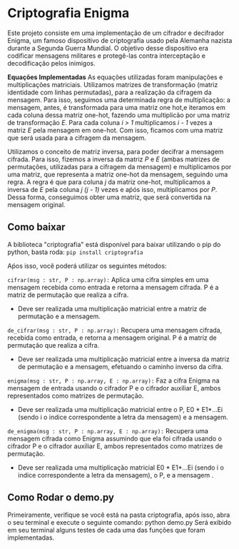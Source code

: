 # Criptografia Enigma
Este projeto consiste em uma implementação de um cifrador e decifrador Enigma, um famoso dispositivo de criptografia usado pela Alemanha nazista durante a Segunda Guerra Mundial. O objetivo desse dispositivo era codificar mensagens militares e protegê-las contra interceptação e decodificação pelos inimigos.

**Equações Implementadas**
As equações utilizadas foram manipulações e multiplicações matriciais. Utilizamos matrizes de transformação (matriz identidade com linhas permutadas), para a realização da cifragem da mensagem. Para isso, seguimos uma determinada regra de multiplicação: a mensagem, antes, é transformada para uma matriz one hot,e iteramos em cada coluna dessa matriz one-hot, fazendo uma multiplicão por uma matriz de transformação *E*. Para cada coluna *i > 1* multiplicamos *i - 1* vezes a matriz *E* pela mensagem em one-hot. Com isso, ficamos com uma matriz que será usada para a cifragem da mensagem. 

Utilizamos o conceito de matriz inversa, para poder decifrar a mensagem cifrada. Para isso, fizemos a inversa da matriz *P* e *E* (ambas matrizes  de permutações, utilizadas para a cifragem da mensagem) e multiplicamos por uma matriz, que representa a matriz one-hot da mensagem, seguindo uma regra. A regra é que para  coluna *j* da matriz one-hot, multiplicamos a inversa de *E*  pela coluna  *j*  *(j - 1)* vezes e aṕós isso, multiplicamos por *P*. Dessa forma, conseguimos obter uma matriz, que será convertida na mensagem original. 



## Como baixar 

A biblioteca "criptografia" está disponível para baixar utilizando o pip do python, basta roda:
`pip install criptografia`
<p>Aṕos isso, você poderá utilizar os seguintes métodos:</p>

`cifrar(msg : str, P : np.array):`
Aplica uma cifra simples em uma mensagem recebida como entrada e retorna a mensagem cifrada. P é a matriz de permutação que realiza a cifra.
- Deve ser realizada uma multiplicação matricial entre a matriz de permutação e a mensagem.


`de_cifrar(msg : str, P : np.array):`
Recupera uma mensagem cifrada, recebida como entrada, e retorna a mensagem original. P é a matriz de permutação que realiza a cifra.
- Deve ser realizada uma multiplicação matricial entre a inversa da matriz de permutação e a mensagem, efetuando o caminho inverso da cifra.


`enigma(msg : str, P : np.array, E : np.array):`
Faz a cifra Enigma na mensagem de entrada usando o cifrador P e o cifrador auxiliar E, ambos representados como matrizes de permutação.
- Deve ser realizada uma multiplicação matricial entre o P, E0 * E1*...Ei (sendo i o indice correspondente a letra da mensagem) e a mensagem.


`de_enigma(msg : str, P : np.array, E : np.array):`
Recupera uma mensagem cifrada como Enigma assumindo que ela foi cifrada usando o cifrador P e o cifrador auxiliar E, ambos representados como matrizes de permutação.
- Deve ser realizada uma multiplicação matricial E0 * E1*...Ei (sendo i o indice correspondente a letra da mensagem), o P, e a mensagem .



## Como Rodar o demo.py

Primeiramente, verifique se você está na pasta criptografia, após isso, abra o seu terminal e execute o seguinte comando: python demo.py
Será exibido em seu terminal alguns testes de cada uma das funções que foram implementadas.

